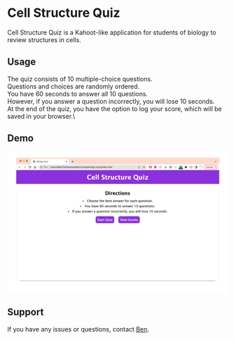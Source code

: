 # Cell Structure Quiz

Cell Structure Quiz is a Kahoot-like application for students of biology to review structures in cells.

## Usage

The quiz consists of 10 multiple-choice questions.\
Questions and choices are randomly ordered.\
You have 60 seconds to answer all 10 questions.\
However, if you answer a question incorrectly, you will lose 10 seconds.\
At the end of the quiz, you have the option to log your score, which will be saved in your browser.\

## Demo

![Cell Structure Quiz Demo GIF](./images/Cell%20Structure%20Quiz%20Demo.gif)

## Support

If you have any issues or questions, contact [Ben](mailto:mrbenjamincha@gmail.com).

